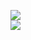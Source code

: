 [![](https://img.shields.io/badge/Made%20With-Github%20Spray-lightgrey.svg?style=for-the-badge&logo=github)](https://github.com/Annihil/github-spray#32011)  
[![](https://i.imgur.com/2DrTn0Z.gif)](https://github.com/Annihil/github-spray)